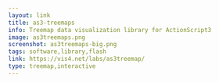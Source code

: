 ```yaml
---
layout: link
title: as3-treemaps
info: Treemap data visualization library for ActionScript3
image: as3treemaps.png
screenshot: as3treemaps-big.png
tags: software,library,flash
link: https://vis4.net/labs/as3treemap/
type: treemap,interactive
---
```

